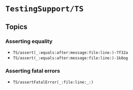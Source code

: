 # ``TestingSupport/TS``

## Topics

### Asserting equality

- ``TS/assert(_:equals:after:message:file:line:)-7f32a``
- ``TS/assert(_:equals:after:message:file:line:)-1k8og``

### Asserting fatal errors

- ``TS/assertFatalError(_:file:line:_:)``
